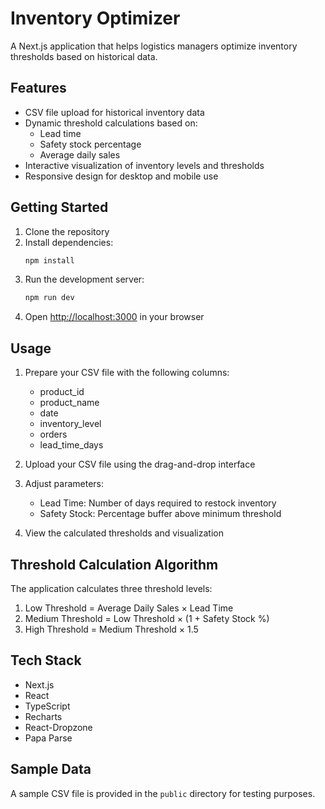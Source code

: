 # Inventory Optimizer

A Next.js application that helps logistics managers optimize inventory thresholds based on historical data.

## Features

- CSV file upload for historical inventory data
- Dynamic threshold calculations based on:
  - Lead time
  - Safety stock percentage
  - Average daily sales
- Interactive visualization of inventory levels and thresholds
- Responsive design for desktop and mobile use

## Getting Started

1. Clone the repository
2. Install dependencies:
   ```bash
   npm install
   ```
3. Run the development server:
   ```bash
   npm run dev
   ```
4. Open [http://localhost:3000](http://localhost:3000) in your browser

## Usage

1. Prepare your CSV file with the following columns:
   - product_id
   - product_name
   - date
   - inventory_level
   - orders
   - lead_time_days

2. Upload your CSV file using the drag-and-drop interface

3. Adjust parameters:
   - Lead Time: Number of days required to restock inventory
   - Safety Stock: Percentage buffer above minimum threshold

4. View the calculated thresholds and visualization

## Threshold Calculation Algorithm

The application calculates three threshold levels:

1. Low Threshold = Average Daily Sales × Lead Time
2. Medium Threshold = Low Threshold × (1 + Safety Stock %)
3. High Threshold = Medium Threshold × 1.5

## Tech Stack

- Next.js
- React
- TypeScript
- Recharts
- React-Dropzone
- Papa Parse

## Sample Data

A sample CSV file is provided in the `public` directory for testing purposes.
